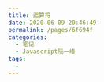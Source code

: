```yaml
---
title: 运算符
date: 2020-06-09 20:46:49
permalink: /pages/6f694f
categories: 
  - 笔记
  - Javascript阮一峰
tags: 
  - 
---
```


